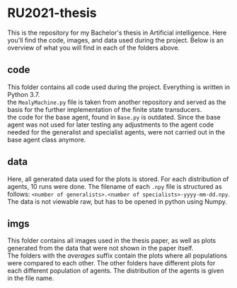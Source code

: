 # RU2021-thesis
This is the repository for my Bachelor's thesis in Artificial intelligence. Here you'll find the code, images, and data used during the project. Below is an overview of what you will find in each of the folders above.

## code
This folder contains all code used during the project. Everything is written in Python 3.7.  
the `MealyMachine.py` file is taken from another repository and served as the basis for the further implementation of the finite state transducers.  
the code for the base agent, found in `Base.py` is outdated. Since the base agent was not used for later testing any adjustments to the agent code needed for the generalist and specialist agents, were not carried out in the base agent class anymore.

## data
Here, all generated data used for the plots is stored. For each distribution of agents, 10 runs were done. The filename of each `.npy` file is structured as follows: `<number of generalists>.<number of specialists>-yyyy-mm-dd.npy`. The data is not viewable raw, but has to be opened in python using Numpy.

## imgs
This folder contains all images used in the thesis paper, as well as plots generated from the data that were not shown in the paper itself.  
The folders with the _averages_ suffix contain the plots where all populations were compared to each other. The other folders have different plots for each different population of agents. The distribution of the agents is given in the file name.
